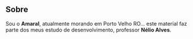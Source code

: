 <!--------------------------------------+-------------------------------------->
##                                    Sobre
<!--------------------------------------+-------------------------------------->

Sou o **Amaral**, atualmente morando em Porto Velho RO... este material faz parte dos meus estudo de desenvolvimento, professor **Nélio Alves**.
